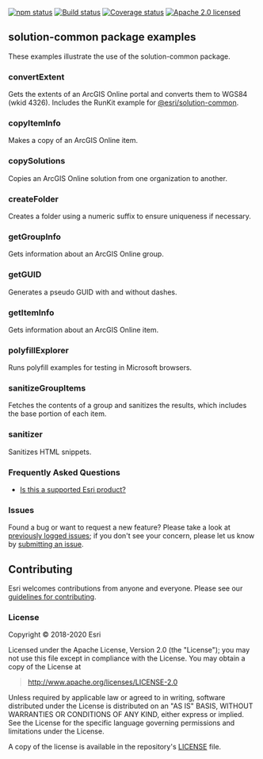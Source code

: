 [![npm status][npm-img]][npm-url]
[![Build status][travis-img]][travis-url]
[![Coverage status][coverage-img]][coverage-url]
[![Apache 2.0 licensed][license-img]][license-url]

[npm-img]: https://img.shields.io/npm/v/@esri/solution-common.svg?style=round-square&color=blue
[npm-url]: https://www.npmjs.com/package/@esri/solution-common
[travis-img]: https://img.shields.io/travis/Esri/solution.js/develop.svg
[travis-url]: https://travis-ci.org/Esri/solution.js
[coverage-img]: https://coveralls.io/repos/github/Esri/solution.js/badge.svg
[coverage-url]: https://coveralls.io/github/Esri/solution.js
[license-img]: https://img.shields.io/badge/license-Apache%202.0-blue.svg
[license-url]: #license

## solution-common package examples

These examples illustrate the use of the solution-common package.

### convertExtent

Gets the extents of an ArcGIS Online portal and converts them to WGS84 (wkid 4326).
Includes the RunKit example for [@esri/solution-common](https://www.npmjs.com/package/@esri/solution-common).

### copyItemInfo

Makes a copy of an ArcGIS Online item.

### copySolutions

Copies an ArcGIS Online solution from one organization to another.

### createFolder

Creates a folder using a numeric suffix to ensure uniqueness if necessary.

### getGroupInfo

Gets information about an ArcGIS Online group.

### getGUID

Generates a pseudo GUID with and without dashes.

### getItemInfo

Gets information about an ArcGIS Online item.

### polyfillExplorer

Runs polyfill examples for testing in Microsoft browsers.

### sanitizeGroupItems

Fetches the contents of a group and sanitizes the results, which includes the base portion of each item.

### sanitizer

Sanitizes HTML snippets.

### Frequently Asked Questions

* [Is this a supported Esri product?](../../../docs/FAQ.md#is-this-a-supported-esri-product)

### Issues

Found a bug or want to request a new feature? Please take a look at [previously logged issues](https://github.com/Esri/solution.js/issues);
if you don't see your concern, please let us know by [submitting an issue](https://github.com/Esri/solution.js/issues/new).

## Contributing

Esri welcomes contributions from anyone and everyone. Please see our [guidelines for contributing](CONTRIBUTING.md).

### License

Copyright &copy; 2018-2020 Esri

Licensed under the Apache License, Version 2.0 (the "License");
you may not use this file except in compliance with the License.
You may obtain a copy of the License at

> http://www.apache.org/licenses/LICENSE-2.0

Unless required by applicable law or agreed to in writing, software
distributed under the License is distributed on an "AS IS" BASIS,
WITHOUT WARRANTIES OR CONDITIONS OF ANY KIND, either express or implied.
See the License for the specific language governing permissions and
limitations under the License.

A copy of the license is available in the repository's [LICENSE](./LICENSE) file.

